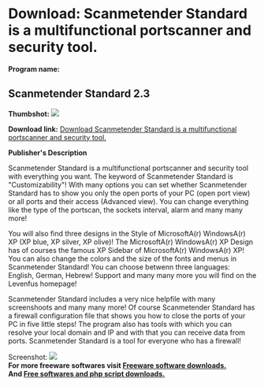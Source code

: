 # Download: Scanmetender Standard is a multifunctional portscanner and security tool.

**Program name:**

## Scanmetender Standard 2.3

  
**Thumbshot:** ![](http://www.freewarefiles.com/screenshot/scanmetender_md.gif)   
  
**Download link:** [Download Scanmetender Standard is a multifunctional portscanner and security tool.](http://freesoftwares.boysofts.com/Scanmetender-Standard_program_15119.html)  
  


**Publisher's Description**  
  


Scanmetender Standard is a multifunctional portscanner and security tool with everything you want. The keyword of Scanmetender Standard is "Customizability"! With many options you can set whether Scanmetender Standard has to show you only the open ports of your PC (open port view) or all ports and their access (Advanced view). You can change everything like the type of the portscan, the sockets interval, alarm and many many more! 

You will also find three designs in the Style of MicrosoftA(r) WindowsA(r) XP (XP blue, XP silver, XP olive)! The MicrosoftA(r) WindowsA(r) XP Design has of courses the famous XP Sidebar of MicrosoftA(r) WindowsA(r) XP! You can also change the colors and the size of the fonts and menus in Scanmetender Standard! You can choose betwenn three languages: English, German, Hebrew! Support and many many more you will find on the Levenfus homepage! 

Scanmetender Standard includes a very nice helpfile with many screenshoots and many many more! Of course Scanmetender Standard has a firewall configuration file that shows you how to close the ports of your PC in five little steps! The program also has tools with which you can resolve your local domain and IP and with that you can receive data from ports. Scanmetender Standard is a tool for everyone who has a firewall! 

  
  
Screenshot: ![](http://www.freewarefiles.com/screenshot/scanmetender.gif)   
**For more freeware softwares visit [Freeware software downloads.](http://freesoftwares.boysofts.com/)**   
**And [Free softwares and php script downloads.](http://www.boysofts.com/)**
